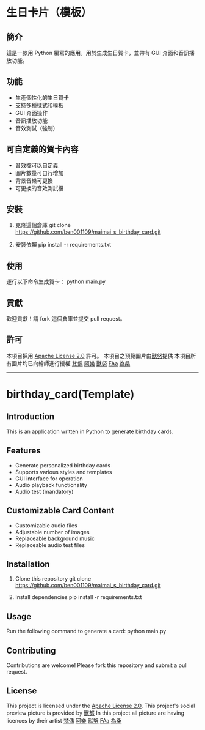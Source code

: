 # 生日卡片（模板）

## 簡介
這是一款用 Python 編寫的應用，用於生成生日賀卡，並帶有 GUI 介面和音訊播放功能。

## 功能
- 生產個性化的生日賀卡
- 支持多種樣式和模板
- GUI 介面操作
- 音訊播放功能
- 音效測試（強制）

## 可自定義的賀卡內容
- 音效檔可以自定義
- 圖片數量可自行增加
- 背景音樂可更換
- 可更換的音效測試檔

## 安裝
1. 克隆這個倉庫
git clone https://github.com/ben001109/maimai_s_birthday_card.git

2. 安裝依賴
pip install -r requirements.txt

## 使用
運行以下命令生成賀卡：
python main.py

## 貢獻
歡迎貢獻！請 fork 這個倉庫並提交 pull request。

## 許可
本項目採用 [Apache License 2.0](LICENSE) 許可。
本項目之預覽圖片由[獸努](https://x.com/Soluflyfirefly)提供
本項目所有圖片均已向繪師進行授權
[梵偊](https://x.com/wuming86484767)
[阿樂](https://x.com/rapi971272)
[獸努](https://x.com/Soluflyfirefly)
[FAa](https://x.com/Wnghu1)
[為桑](https://x.com/WeyasKayur)

---

# birthday_card(Template)

## Introduction
This is an application written in Python to generate birthday cards.

## Features
- Generate personalized birthday cards
- Supports various styles and templates
- GUI interface for operation
- Audio playback functionality
- Audio test (mandatory)

## Customizable Card Content
- Customizable audio files
- Adjustable number of images
- Replaceable background music
- Replaceable audio test files

## Installation
1. Clone this repository
git clone https://github.com/ben001109/maimai_s_birthday_card.git

2. Install dependencies
pip install -r requirements.txt

## Usage
Run the following command to generate a card:
python main.py

## Contributing
Contributions are welcome! Please fork this repository and submit a pull request.

## License
This project is licensed under the [Apache License 2.0](LICENSE).
This project's social preview picture is provided by [獸努](https://x.com/Soluflyfirefly)
In this project all picture are having licences by their artist
[梵偊](https://x.com/wuming86484767)
[阿樂](https://x.com/rapi971272)
[獸努](https://x.com/Soluflyfirefly)
[FAa](https://x.com/Wnghu1)
[為桑](https://x.com/WeyasKayur)

